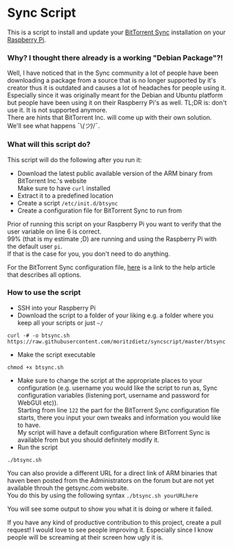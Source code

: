 Sync Script
=======

This is a script to install and update your [BitTorrent Sync](https://www.getsync.com/) installation on your [Raspberry Pi](https://www.raspberrypi.org/).

### Why? I thought there already is a working "Debian Package"?!

Well, I have noticed that in the Sync community a lot of people have been downloading a package from a source that is no longer supported by it's creator thus it is outdated and causes a lot of headaches for people using it.  
Especially since it was originally meant for the Debian and Ubuntu platform but people have been using it on their Raspberry Pi's as well.
TL;DR is: don't use it. It is not supported anymore.    
There are hints that BitTorrent Inc. will come up with their own solution. We'll see what happens ¯\\_(ツ)_/¯. 

### What will this script do?

This script will do the following after you run it:
* Download the latest public available version of the ARM binary from BitTorrent Inc.'s website  
Make sure to have ```curl``` installed  
* Extract it to a predefined location
* Create a script ```/etc/init.d/btsync```
* Create a configuration file for BitTorrent Sync to run from

Prior of running this script on your Raspberry Pi you want to verify that the user variable on line 6 is correct.  
99% (that is my estimate ;D) are running and using the Raspberry Pi with the default user ```pi```.  
If that is the case for you, you don't need to do anything.

For the BitTorrent Sync configuration file, [here](http://help.getsync.com/customer/portal/articles/2018454-running-sync-in-configuration-mode) is a link to the help article that describes all options.

### How to use the script

* SSH into your Raspberry Pi
* Download the script to a folder of your liking e.g. a folder where you keep all your scripts or just ```~/```
```
curl -# -o btsync.sh https://raw.githubusercontent.com/moritzdietz/syncscript/master/btsync.sh
```
* Make the script executable
```
chmod +x btsync.sh
```
* Make sure to change the script at the appropriate places to your configuration (e.g. username you would like the script to run as, Sync configuration variables (listening port, username and password for WebGUI etc)).  
Starting from line ```122``` the part for the BitTorrent Sync configuration file starts, there you input your own tweaks and information you would like to have.  
My script will have a default configuration where BitTorrent Sync is available from but you should definitely modify it.
* Run the script
```
./btsync.sh
```
You can also provide a different URL for a direct link of ARM binaries that haven been posted from the Administrators on the forum but are not yet available throuh the getsync.com website.  
You do this by using the following syntax ```./btsync.sh yourURLhere``` 

You will see some output to show you what it is doing or where it failed.


If you have any kind of productive contribution to this project, create a pull request! I would love to see people improving it. Especially since I know people will be screaming at their screen how ugly it is.
